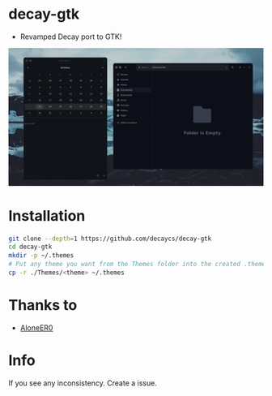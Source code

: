 # decay-gtk

* Revamped Decay port to GTK!

![banner](./assets/banner.png)

# Installation

```sh
git clone --depth=1 https://github.com/decaycs/decay-gtk
cd decay-gtk
mkdir -p ~/.themes
# Put any theme you want from the Themes folder into the created .themes folder
cp -r ./Themes/<theme> ~/.themes
```

# Thanks to

- [AloneER0](https://github.com/AloneER0)

# Info

If you see any inconsistency. Create a issue.

